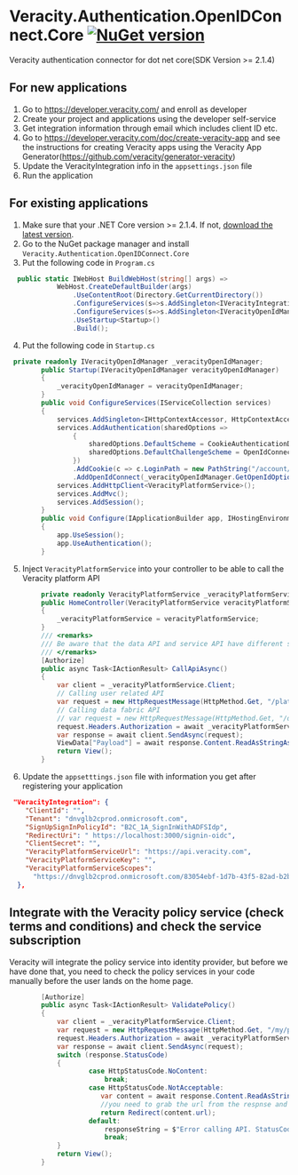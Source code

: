 
# Veracity.Authentication.OpenIDConnect.Core [![NuGet version](https://badge.fury.io/nu/Veracity.Authentication.OpenIDConnect.Core.svg)](https://badge.fury.io/nu/Veracity.Authentication.OpenIDConnect.Core)
Veracity authentication connector for dot net core(SDK Version >= 2.1.4)

## For new applications
1. Go to https://developer.veracity.com/ and enroll as developer
2. Create your project and applications using the developer self-service
3. Get  integration information through email which includes client ID etc. 
4. Go to https://developer.veracity.com/doc/create-veracity-app and see the instructions for creating Veracity apps using the Veracity App Generator(https://github.com/veracity/generator-veracity)
5. Update the VeracityIntegration info in the `appsettings.json` file
6. Run the application 

## For existing applications
1. Make sure that your .NET Core version >= 2.1.4. If not, [download the latest version](https://www.microsoft.com/net/download).
2. Go to the NuGet package manager and install `Veracity.Authentication.OpenIDConnect.Core`
3. Put the following code in `Program.cs`
```C#
  public static IWebHost BuildWebHost(string[] args) =>
            WebHost.CreateDefaultBuilder(args)
                .UseContentRoot(Directory.GetCurrentDirectory())
                .ConfigureServices(s=>s.AddSingleton<IVeracityIntegrationConfigService, VeracityIntegrationConfigService>())
                .ConfigureServices(s=>s.AddSingleton<IVeracityOpenIdManager, VeracityOpenIdManager>())
                .UseStartup<Startup>()
                .Build();
```
4. Put the following code in `Startup.cs`
```C#
 private readonly IVeracityOpenIdManager _veracityOpenIdManager;
        public Startup(IVeracityOpenIdManager veracityOpenIdManager)
        {
            _veracityOpenIdManager = veracityOpenIdManager;
        }
        public void ConfigureServices(IServiceCollection services)
        {
            services.AddSingleton<IHttpContextAccessor, HttpContextAccessor>();
            services.AddAuthentication(sharedOptions =>
                {
                    sharedOptions.DefaultScheme = CookieAuthenticationDefaults.AuthenticationScheme;
                    sharedOptions.DefaultChallengeScheme = OpenIdConnectDefaults.AuthenticationScheme;
                })
                .AddCookie(c => c.LoginPath = new PathString("/account/signin"))
                .AddOpenIdConnect(_veracityOpenIdManager.GetOpenIdOptions());
            services.AddHttpClient<VeracityPlatformService>();
            services.AddMvc();
            services.AddSession();
        }
        public void Configure(IApplicationBuilder app, IHostingEnvironment env)
        {
            app.UseSession();
            app.UseAuthentication();
        }
```
5. Inject `VeracityPlatformService` into your controller to be able to call the Veracity platform API
```C#
        private readonly VeracityPlatformService _veracityPlatformService;
        public HomeController(VeracityPlatformService veracityPlatformService)
        {
            _veracityPlatformService = veracityPlatformService;
        }
        /// <remarks>
        /// Be aware that the data API and service API have different scopes, this is a matter about whether you can get a valid access token. The service key is also different.
        /// </remarks>
        [Authorize]
        public async Task<IActionResult> CallApiAsync()
        {
            var client = _veracityPlatformService.Client;
            // Calling user related API
            var request = new HttpRequestMessage(HttpMethod.Get, "/platform/my/profile");
            // Calling data fabric API
            // var request = new HttpRequestMessage(HttpMethod.Get, "/datafabric/data/api/1/users/me");
            request.Headers.Authorization = await _veracityPlatformService.GetAuthenticationHeaderAsync();
            var response = await client.SendAsync(request);
            ViewData["Payload"] = await response.Content.ReadAsStringAsync();
            return View();
        }
```
6. Update the `appsetttings.json` file with information you get after registering your application
```json
 "VeracityIntegration": {
    "ClientId": "", 
    "Tenant": "dnvglb2cprod.onmicrosoft.com",
    "SignUpSignInPolicyId": "B2C_1A_SignInWithADFSIdp",
    "RedirectUri": " https://localhost:3000/signin-oidc",
    "ClientSecret": "", 
    "VeracityPlatformServiceUrl": "https://api.veracity.com", 
    "VeracityPlatformServiceKey": "", 
    "VeracityPlatformServiceScopes":
      "https://dnvglb2cprod.onmicrosoft.com/83054ebf-1d7b-43f5-82ad-b2bde84d7b75/user_impersonation"
  },
```
## Integrate with the Veracity policy service (check terms and conditions) and check the service subscription
Veracity will integrate the policy service into identity provider, but before we have done that, you need to check the policy services in your code manually before the user lands on the home page.  
```C#
        [Authorize]
        public async Task<IActionResult> ValidatePolicy()
        {
            var client = _veracityPlatformService.Client;
            var request = new HttpRequestMessage(HttpMethod.Get, "/my/policies/{serviceId}/validate()");
            request.Headers.Authorization = await _veracityPlatformService.GetAuthenticationHeaderAsync();
            var response = await client.SendAsync(request);
            switch (response.StatusCode)
            {
                    case HttpStatusCode.NoContent:
                        break;
                    case HttpStatusCode.NotAcceptable:
                       var content = await response.Content.ReadAsStringAsync();
                       //you need to grab the url from the respnse and redirect user to this address, Veracity will handle the following stuff. 
                       return Redirect(content.url);
                    default:
                        responseString = $"Error calling API. StatusCode=${response.StatusCode}";
                        break;
            }    
            return View();
        }
```
